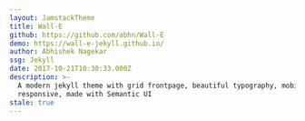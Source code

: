 ```yaml
---
layout: JamstackTheme
title: Wall-E
github: https://github.com/abhn/Wall-E
demo: https://wall-e-jekyll.github.io/
author: Abhishek Nagekar
ssg: Jekyll
date: 2017-10-21T10:30:33.000Z
description: >-
  A modern jekyll theme with grid frontpage, beautiful typography, mobile
  responsive, made with Semantic UI
stale: true
---
```

